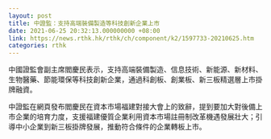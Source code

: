 ```yaml
---
layout: post
title: 中證監：支持高端裝備製造等科技創新企業上市
date: 2021-06-25 20:32:13.000000000 +08:00
link: https://news.rthk.hk/rthk/ch/component/k2/1597733-20210625.htm
categories: rthk
---
```


中國證監會副主席閻慶民表示，支持高端裝備製造、信息技術、新能源、新材料、生物醫藥、節能環保等科技創新企業，通過科創板、創業板、新三板精選層上市掛牌融資。

中證監在網頁發布閻慶民在資本市場福建對接大會上的致辭，提到要加大對後備上市企業的培育力度，支援福建優質企業利用資本市場註冊制改革機遇發展壯大；引導中小企業到新三板掛牌發展，推動符合條件的企業轉板上市。
